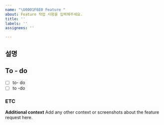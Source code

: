 ```yaml
---
name: "\U0001F6E0️ Feature "
about: Feature 작업 사항을 입력해주세요.
title: ''
labels: ''
assignees: ''

---
```


## 설명


## To - do
- [ ] to- do
- [ ] to -do

### ETC

**Additional context**
Add any other context or screenshots about the feature request here.

